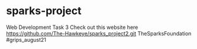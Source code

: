 # sparks-project
Web Development Task 3
Check out this website here
https://github.com/The-Hawkeye/sparks_project2.git
TheSparksFoundation #grips_august21
